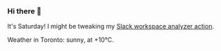 ### Hi there :wave:

It's Saturday! I might be tweaking my [Slack workspace analyzer action](https://github.com/bewuethr/slack-analyzer).

Weather in Toronto: sunny, at +10°C.
